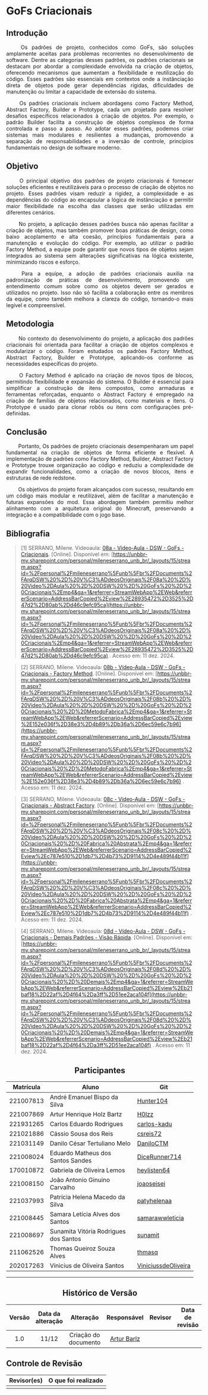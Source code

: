 # GoFs Criacionais

## Introdução 
<!--  
- **Apresente o tema do projeto ou estudo;**
- **Busque trazer referências no decorrer do texto;**
- Destaque a relevância do diagrama ou abordagem para a área de aplicação.
- Mencione brevemente os principais aspectos que serão abordados no documento.
-->

<div align="justify">

&emsp;&emsp;
Os padrões de projeto, conhecidos como GoFs, são soluções amplamente aceitas para problemas recorrentes no desenvolvimento de software. Dentre as categorias desses padrões, os padrões criacionais se destacam por abordar a complexidade envolvida na criação de objetos, oferecendo mecanismos que aumentam a flexibilidade e reutilização do código. Esses padrões são essenciais em contextos onde a instânciação direta de objetos pode gerar dependências rígidas, dificuldades de manutenção ou limitar a capacidade de extensão do sistema.

&emsp;&emsp;
Os padrões criacionais incluem abordagens como Factory Method, Abstract Factory, Builder e Prototype, cada um projetado para resolver desafios específicos relacionados à criação de objetos. Por exemplo, o padrão Builder facilita a construção de objetos complexos de forma controlada e passo a passo. Ao adotar esses padrões, podemos criar sistemas mais modulares e resilientes a mudanças, promovendo a separação de responsabilidades e a inversão de controle, princípios fundamentais no design de software moderno.
</div>

## Objetivo
<!--  
- **Declare o que se pretende alcançar com o diagrama em projetos no geral; Busque referenciar!**
- **Declare o que se pretende alcançar com o diagrama para equipe neste contexto;**
- **Destaque os resultados esperados, como soluções para problemas, melhorias no entendimento ou suporte à tomada de decisões.**
-->

<div align="justify">

&emsp;&emsp;
O principal objetivo dos padrões de projeto criacionais é fornecer soluções eficientes e reutilizáveis para o processo de criação de objetos no projeto. Esses padrões visam reduzir a rigidez, a complexidade e as dependências do código ao encapsular a lógica de instânciação e permitir maior flexibilidade na escolha das classes que serão utilizadas em diferentes cenários.

&emsp;&emsp;
No projeto, a aplicação desses padrões busca não apenas facilitar a criação de objetos, mas também promover boas práticas de design, como baixo acoplamento e alta coesão, princípios fundamentais para a manutenção e evolução do código. Por exemplo, ao utilizar o padrão Factory Method, a equipe pode garantir que novos tipos de objetos sejam integrados ao sistema sem alterações significativas na lógica existente, minimizando riscos e esforço.

&emsp;&emsp;
Para a equipe, a adoção de padrões criacionais auxilia na padronização de práticas de desenvolvimento, promovendo um entendimento comum sobre como os objetos devem ser gerados e utilizados no projeto. Isso não só facilita a colaboração entre os membros da equipe, como também melhora a clareza do código, tornando-o mais legível e compreensível.
</div>

## Metodologia
<!--  
- **Explique o processo utilizado para desenvolver o trabalho. COMO foi feito?**
- **Descreva as ferramentas, técnicas ou referências utilizadas na construção do diagrama ou solução. Se houver alguma ferramenta específica determinada pela professora, a sugestão é usá-la sendo em qualquer etapa do processo. Podem começar com uma ferramenta que já são familiarizados e depois explorar outras ferramentas.**
- Se desejarem, podem citar os desafios encontrados seguindo a metodologia, propostas de melhoria, etc.
-->

<div align="justify">

&emsp;&emsp;
No contexto do desenvolvimento do projeto, a aplicação dos padrões criacionais foi orientada para facilitar a criação de objetos complexos e modularizar o código. Foram estudados os padrões Factory Method, Abstract Factory, Builder e Prototype, aplicando-os conforme as necessidades específicas do projeto.

&emsp;&emsp;
O Factory Method é aplicado na criação de novos tipos de blocos, permitindo flexibilidade e expansão do sistema. O Builder é essencial para simplificar a construção de itens compostos, como armaduras e ferramentas reforçadas, enquanto o Abstract Factory é empregado na criação de famílias de objetos relacionados, como materiais e itens. O Prototype é usado para clonar robôs ou itens com configurações pré-definidas.
</div>


## Conclusão
<!--  
-   **Resuma os pontos principais do trabalho.**
-   **Avalie se os objetivos foram alcançados e o impacto do trabalho.**
-   **Apresente perspectivas para melhorias ou trabalhos futuros.**
-->

<div align="justify">&emsp;&emsp;
Portanto, Os padrões de projeto criacionais desempenharam um papel fundamental na criação de objetos de forma eficiente e flexível. A implementação de padrões como Factory Method, Builder, Abstract Factory e Prototype trouxe organização ao código e reduziu a complexidade de expandir funcionalidades, como a criação de novos blocos, itens e estruturas de rede redstone.

&emsp;&emsp;
Os objetivos do projeto foram alcançados com sucesso, resultando em um código mais modular e reutilizável, além de facilitar a manutenção e futuras expansões do mod. Essa abordagem também permitiu melhor alinhamento com a arquitetura original do Minecraft, preservando a integração e a compatibilidade com o jogo base.
</div>

## Bibliografia 

<!-- - **Altere!**-->

> [1] SERRANO, Milene. Videoaula: [08a - Vídeo-Aula - DSW - GoFs - Criacionais](https://unbbr-my.sharepoint.com/personal/mileneserrano_unb_br/_layouts/15/stream.aspx?id=%2Fpersonal%2Fmileneserrano%5Funb%5Fbr%2FDocuments%2FArqDSW%20%2D%20V%C3%ADdeosOriginais%2F08a%20%2D%20Video%2DAula%20%2D%20DSW%20%2D%20GoFs%20%2D%20Criacionais%2Emp4&ga=1&referrer=StreamWebApp%2EWeb&referrerScenario=AddressBarCopied%2Eview%2E28935472%2D3525%2D47d2%2D80ab%2Dd46c9efc95ca). [Online]. Disponível em: [https://unbbr-my.sharepoint.com/personal/mileneserrano_unb_br/_layouts/15/stream.aspx?id=%2Fpersonal%2Fmileneserrano%5Funb%5Fbr%2FDocuments%2FArqDSW%20%2D%20V%C3%ADdeosOriginais%2F08a%20%2D%20Video%2DAula%20%2D%20DSW%20%2D%20GoFs%20%2D%20Criacionais%2Emp4&ga=1&referrer=StreamWebApp%2EWeb&referrerScenario=AddressBarCopied%2Eview%2E28935472%2D3525%2D47d2%2D80ab%2Dd46c9efc95ca](https://unbbr-my.sharepoint.com/personal/mileneserrano_unb_br/_layouts/15/stream.aspx?id=%2Fpersonal%2Fmileneserrano%5Funb%5Fbr%2FDocuments%2FArqDSW%20%2D%20V%C3%ADdeosOriginais%2F08a%20%2D%20Video%2DAula%20%2D%20DSW%20%2D%20GoFs%20%2D%20Criacionais%2Emp4&ga=1&referrer=StreamWebApp%2EWeb&referrerScenario=AddressBarCopied%2Eview%2E28935472%2D3525%2D47d2%2D80ab%2Dd46c9efc95ca) . Acesso em: 11 dez. 2024.

> [2] SERRANO, Milene. Videoaula: [08b - Vídeo-Aula - DSW - GoFs - Criacionais - Factory Method](https://unbbr-my.sharepoint.com/personal/mileneserrano_unb_br/_layouts/15/stream.aspx?id=%2Fpersonal%2Fmileneserrano%5Funb%5Fbr%2FDocuments%2FArqDSW%20%2D%20V%C3%ADdeosOriginais%2F08b%20%2D%20Video%2DAula%20%2D%20DSW%20%2D%20GoFs%20%2D%20Criacionais%20%2D%20MetodoFabrica%2Emp4&ga=1&referrer=StreamWebApp%2EWeb&referrerScenario=AddressBarCopied%2Eview%2E152e036f%2D38e3%2D4b89%2Db36a%2D6ec59e6c7b96). [Online]. Disponível em: [https://unbbr-my.sharepoint.com/personal/mileneserrano_unb_br/_layouts/15/stream.aspx?id=%2Fpersonal%2Fmileneserrano%5Funb%5Fbr%2FDocuments%2FArqDSW%20%2D%20V%C3%ADdeosOriginais%2F08b%20%2D%20Video%2DAula%20%2D%20DSW%20%2D%20GoFs%20%2D%20Criacionais%20%2D%20MetodoFabrica%2Emp4&ga=1&referrer=StreamWebApp%2EWeb&referrerScenario=AddressBarCopied%2Eview%2E152e036f%2D38e3%2D4b89%2Db36a%2D6ec59e6c7b96](https://unbbr-my.sharepoint.com/personal/mileneserrano_unb_br/_layouts/15/stream.aspx?id=%2Fpersonal%2Fmileneserrano%5Funb%5Fbr%2FDocuments%2FArqDSW%20%2D%20V%C3%ADdeosOriginais%2F08b%20%2D%20Video%2DAula%20%2D%20DSW%20%2D%20GoFs%20%2D%20Criacionais%20%2D%20MetodoFabrica%2Emp4&ga=1&referrer=StreamWebApp%2EWeb&referrerScenario=AddressBarCopied%2Eview%2E152e036f%2D38e3%2D4b89%2Db36a%2D6ec59e6c7b96) . Acesso em: 11 dez. 2024.

> [3] SERRANO, Milene. Videoaula: [08c - Vídeo-Aula - DSW - GoFs - Criacionais - Abstract Factory](https://unbbr-my.sharepoint.com/personal/mileneserrano_unb_br/_layouts/15/stream.aspx?id=%2Fpersonal%2Fmileneserrano%5Funb%5Fbr%2FDocuments%2FArqDSW%20%2D%20V%C3%ADdeosOriginais%2F08c%20%2D%20Video%2DAula%20%2D%20DSW%20%2D%20GoFs%20%2D%20Criacionais%20%2D%20Fabrica%20Abstrata%2Emp4&ga=1&referrer=StreamWebApp%2EWeb&referrerScenario=AddressBarCopied%2Eview%2Ec787e510%2D1db7%2D4b73%2D9114%2D4e489f44b11f). [Online]. Disponível em: [https://unbbr-my.sharepoint.com/personal/mileneserrano_unb_br/_layouts/15/stream.aspx?id=%2Fpersonal%2Fmileneserrano%5Funb%5Fbr%2FDocuments%2FArqDSW%20%2D%20V%C3%ADdeosOriginais%2F08c%20%2D%20Video%2DAula%20%2D%20DSW%20%2D%20GoFs%20%2D%20Criacionais%20%2D%20Fabrica%20Abstrata%2Emp4&ga=1&referrer=StreamWebApp%2EWeb&referrerScenario=AddressBarCopied%2Eview%2Ec787e510%2D1db7%2D4b73%2D9114%2D4e489f44b11f](https://unbbr-my.sharepoint.com/personal/mileneserrano_unb_br/_layouts/15/stream.aspx?id=%2Fpersonal%2Fmileneserrano%5Funb%5Fbr%2FDocuments%2FArqDSW%20%2D%20V%C3%ADdeosOriginais%2F08c%20%2D%20Video%2DAula%20%2D%20DSW%20%2D%20GoFs%20%2D%20Criacionais%20%2D%20Fabrica%20Abstrata%2Emp4&ga=1&referrer=StreamWebApp%2EWeb&referrerScenario=AddressBarCopied%2Eview%2Ec787e510%2D1db7%2D4b73%2D9114%2D4e489f44b11f) . Acesso em: 11 dez. 2024.

> [4] SERRANO, Milene. Videoaula: [08d - Vídeo-Aula - DSW - GoFs - Criacionais - Demais Padrões - Visão Rápida](https://unbbr-my.sharepoint.com/personal/mileneserrano_unb_br/_layouts/15/stream.aspx?id=%2Fpersonal%2Fmileneserrano%5Funb%5Fbr%2FDocuments%2FArqDSW%20%2D%20V%C3%ADdeosOriginais%2F08d%20%2D%20Video%2DAula%20%2D%20DSW%20%2D%20GoFs%20%2D%20Criacionais%20%2D%20Demais%2Emp4&ga=1&referrer=StreamWebApp%2EWeb&referrerScenario=AddressBarCopied%2Eview%2Eb21baf18%2D22af%2D4f64%2Da3ff%2D51ee2aca104f). [Online]. Disponível em: [https://unbbr-my.sharepoint.com/personal/mileneserrano_unb_br/_layouts/15/stream.aspx?id=%2Fpersonal%2Fmileneserrano%5Funb%5Fbr%2FDocuments%2FArqDSW%20%2D%20V%C3%ADdeosOriginais%2F08d%20%2D%20Video%2DAula%20%2D%20DSW%20%2D%20GoFs%20%2D%20Criacionais%20%2D%20Demais%2Emp4&ga=1&referrer=StreamWebApp%2EWeb&referrerScenario=AddressBarCopied%2Eview%2Eb21baf18%2D22af%2D4f64%2Da3ff%2D51ee2aca104f](https://unbbr-my.sharepoint.com/personal/mileneserrano_unb_br/_layouts/15/stream.aspx?id=%2Fpersonal%2Fmileneserrano%5Funb%5Fbr%2FDocuments%2FArqDSW%20%2D%20V%C3%ADdeosOriginais%2F08d%20%2D%20Video%2DAula%20%2D%20DSW%20%2D%20GoFs%20%2D%20Criacionais%20%2D%20Demais%2Emp4&ga=1&referrer=StreamWebApp%2EWeb&referrerScenario=AddressBarCopied%2Eview%2Eb21baf18%2D22af%2D4f64%2Da3ff%2D51ee2aca104f) . Acesso em: 11 dez. 2024.


<center>

## Participantes

</center>

<!-- de preferência: em ordem alfabética, seguindo o exemplo: -->

<div style="margin: 0 auto; width: fit-content;">

| Matrícula | Aluno                                 | Git                                                           |
| --------- | ------------------------------------- | ------------------------------------------------------------- |
| 221007813 | André Emanuel Bispo da Silva          | [Hunter104](https://github.com/Hunter104)                     |
| 221007869 | Artur Henrique Holz Bartz             | [H0lzz](https://github.com/H0lzz)                             |
| 221931265 | Carlos Eduardo Rodrigues              | [carlos-kadu](https://github.com/carlos-kadu)                 |
| 221021886 | Cássio Sousa dos Reis                 | [csreis72](https://github.com/csreis72)                       |
| 221031149 | Danilo César Tertuliano Melo          | [DaniloCTM](https://github.com/DaniloCTM)                     |
| 221008024 | Eduardo Matheus dos Santos Sandes     | [DiceRunner714](https://github.com/DiceRunner714)             |
| 170010872 | Gabriela de Oliveira Lemos            | [heylisten64](https://github.com/heylisten64)                 |
| 221008150 | João Antonio Ginuino Carvalho         | [joaoseisei](https://github.com/joaoseisei)                   |
| 221037993 | Patrícia Helena Macedo da Silva       | [patyhelenaa](https://github.com/patyhelenaa)                 |
| 221008445 | Samara Letícia Alves dos Santos       | [samarawwleticia](https://github.com/samarawwleticia)         |
| 221008697 | Sunamita Vitória Rodrigues dos Santos | [sunamit](https://github.com/sunamit)                         |
| 211062526 | Thomas Queiroz Souza Alves            | [thmasq](https://github.com/thmasq)                           |
| 202017263 | Vinicius de Oliveira Santos           | [ViniciussdeOliveira](https://github.com/ViniciussdeOliveira) |

</div>

---

<center>

## Histórico de Versão

</center>

<!-- Lembre de alterar a data -->
<!-- É PRA POR O NOME, NÃO O USER DO GITHUB -->

<div style="margin: 0 auto; width: fit-content;">

| Versão | Data da alteração |            Alteração            |                  Responsável                  |                      Revisor                       | Data de revisão |
| :----: | :---------------: | :-----------------------------: | :-------------------------------------------: | :------------------------------------------------: | :-------------: |
|  1.0   |       11/12       |      Criação do documento       |    [Artur Barlz](https://github.com/H0lzz)    |                                                    |                 | 

</div>

## Controle de Revisão

|                        Revisor(es)                        |                                             O que foi realizado                                             |
|:---------------------------------------------------------:|:-----------------------------------------------------------------------------------------------------------:|
|                                                           |                                                                                                             |
